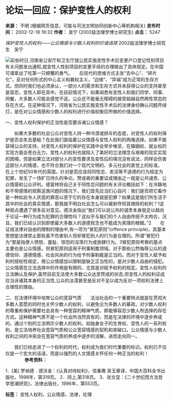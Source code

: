 # 论坛一回应：保护变性人的权利

**来源：** 不明 (根据网页信息，可能与司法文明协同创新中心等机构相关)
**发布时间：** 2002-12-18 19:32
**作者：** 吴宁 (2002级法理学博士研究生)
**点击：** 5247

_保护变性人的权利——公众情感与少数人权利的价值选择_
2002级法理学博士研究生　吴宁

![](?mod=info&act=getimg&id=62)前些时日,河南省公安厅和卫生厅就公民实施变性手术后变更户口登记性别项目有关问题发出通知,就变性人性别项目的变更手续的办理做出了具体规定。在中国可谓拿出了吃第一只螃蟹的勇气。　　后现代的思维方式主张“去中心”、“碎片化”，反对任何形式的中心主义和霸权主义，“边缘”、“异端”成为正常的生存方式。但同时我们也必须承认，一部分人的需求和生存方式并未获得公众的支持甚至是容忍，变性人即在其中。在目前情况下，如果闻悉有变性人和我们同学、同事、同餐，大多数人可能会感觉不适，公众还不能毫无障碍的接受超越自然两性常态的存在方式。在这种情况下，河南省为公民实施变性手术后的法律身份确认问题开绿灯，是在对公众情感和少数人的权利进行价值权衡后所做的价值选择。

一、变性人权利保护的正当性是否要诉诸公众情感？

　　如果大多数的社会公众对变性人持一种冷漠或排斥的态度，对变性人的权利保护是否会失去基础？在此我们面临着公众情感与变性人权利的两难选择。如果不能获得公众的支持，对变性人权利的保护在实践中会举步唯坚，在婚姻权、就业权的实现方面会苍白无力，变性人的权利也就陷入了美好的立法理念与艰难的现实实现的困境。但是如果立法对部分人的变性要求及变性后的境况没有说法，同样会伤害这部分人的情感，也不符合我们对一个现代文明的、多元社会的直觉上的标准。　　在上个世纪50年代的英国，针对是否应该将同性恋、卖淫等不道德的行为规定为犯罪，发生了一场旷日持久的争论。赞成者的重要证成理由之一就是公共谴责、公众情感和公众评判。德富林将自己关于同性恋问题的有关评论概括如下：在冷静地和不带感情的观察这类问题的情况下，我们首先应当扪心自问：我们是否把它看作是一种如此令人厌恶的罪恶以至于它的存在本身就是犯罪？如果这是我们所生活于其中的社会的真实情感，那我就不明白社会怎么可以被剥夺将其根除的权利？1这种观点遭遇了很多反对意见。德沃金指出“我们可以说公共的谴责本身就足以趋向于论证一种行为成为犯罪的合理性吗？这似乎与我们的个人自由传统不太吻合，况且，我们已经认识到即使最大多数人的道德观念也不能成为真理的根据。”2　　在证成法律对自由的限制的理由中,有一项为“冒犯原则”(offence principle)，其基本思想是法律禁止那些虽不伤害别人但却冒犯别人的行为是合理的。所谓“冒犯行为”那是指使人愤怒、羞耻、惊恐的淫荡行为或放肆行为。3冒犯原则考察的基点主要也是公众情感。但冒犯原则适用于刑事制裁领域。对于那些公然侮辱公众的道德信仰、道德情感、社会风尚的行为给予刑事制裁是正当的。而对于变性人赋予权利的授权性规定，用公众情感加以限制是缺乏正当性的，是对少数人自由的侵犯。　　公众情感在立法选择中的作用是有限的，尤其是对赋予权利的规定。变性人权利的立法确认及保护,虽然目前无法使大多数公众达至赞成的状态,但变性人的权利证成应当诉诸其本身的正当性,公众的淡漠甚至是反对不足以成为反对一项权利法律上合理性的理由。

二、在法律环境中培育公众的宽容气质　　法治社会的一个重要特点就是在贯彻大多数人意愿的同时也关怀少数人的权利，以避免沦为多数人的暴政。对少数人权利的尊重和保护需要社会具有一种宽容的精神气质，即能够容忍少数人所选择的存在方式。这种精神气质不是一个社会所当然具有的，而是在法律的环境中逐步养成的。通过个别的立法明示少数人的权利，如独身女子的生育权、变性人的一系列权利，是立法培养社会宽容气质和公众宽容情感的契机和突破口。公众情感与少数人权利之间的冲突会在宽容气质的养成中逐步的消解，进而走向同一。

　　我们已经走进了一个权利的时代，权利成为我们时代重要的标识。权利已不仅仅是一个宏大的话语，而是以强烈的人文情感关怀任何一种正当的权利！
　　　　
**参考资料：**

1．\[美\] 罗纳德﹒德沃金：《认真对待权利》，信春鹰 吴玉章译，中国大百科全书出版社，1998年，第319页。
2．同上,第318页。
3．张文显：《二十世纪西方法哲学思潮研究》，法律出版社，1996年，第553页。

**标签：** 变性人权利，公众情感，法律，伦理
